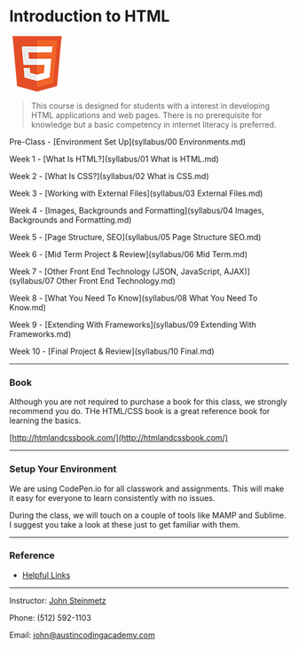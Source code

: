 Introduction to HTML
========================
   ![HTML](images/html5.png "HTML")   

> This course is designed for students with a interest in developing HTML applications and web pages. There is no prerequisite for knowledge but a basic competency in internet literacy is preferred.

Pre-Class - [Environment Set Up](syllabus/00 Environments.md)

Week 1 - [What Is HTML?](syllabus/01 What is HTML.md)

Week 2 - [What Is CSS?](syllabus/02 What is CSS.md)

Week 3 - [Working with External Files](syllabus/03 External Files.md)

Week 4 - [Images, Backgrounds and Formatting](syllabus/04 Images, Backgrounds and Formatting.md)

Week 5 - [Page Structure, SEO](syllabus/05 Page Structure SEO.md)

Week 6 - [Mid Term Project & Review](syllabus/06 Mid Term.md)

Week 7 - [Other Front End Technology (JSON, JavaScript, AJAX)](syllabus/07 Other Front End Technology.md)

Week 8 - [What You Need To Know](syllabus/08 What You Need To Know.md)

Week 9 - [Extending With Frameworks](syllabus/09 Extending With Frameworks.md)

Week 10 - [Final Project & Review](syllabus/10 Final.md)

***

### Book
Although you are not required to purchase a book for this class, we strongly recommend you do. THe HTML/CSS book is a great reference book for learning the basics.

[http://htmlandcssbook.com/](http://htmlandcssbook.com/)

***

### Setup Your Environment
We are using CodePen.io for all classwork and assignments. This will make it easy for everyone to learn consistently with no issues. 

During the class, we will touch on a couple of tools like MAMP and Sublime. I suggest you take a look at these just to get familiar with them.

***

### Reference
- [Helpful Links](Links.md)

***

Instructor: [John Steinmetz](http://johnsteinmetz.net)

Phone: (512) 592-1103

Email: john@austincodingacademy.com

